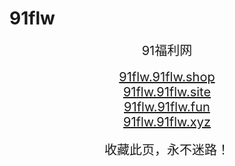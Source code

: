 # 91flw
<center>
<span style="font-size:20px">91福利网</span><br />
<br />
<span style="font-size:20px"><a href="https://91flw.91flw.shop" target="_blank">91flw.91flw.shop</a></span><br />
<span style="font-size:20px"><a href="https://91flw.91flw.site" target="_blank">91flw.91flw.site</a></span><br />
<span style="font-size:20px"><a href="https://91flw.91flw.fun" target="_blank">91flw.91flw.fun</a></span><br />
<span style="font-size:20px"><a href="https://91flw.91flw.xyz" target="_blank">	91flw.91flw.xyz</a></span><br />

<br />
<span style="font-size:20px">收藏此页，永不迷路！</span>
</center>
